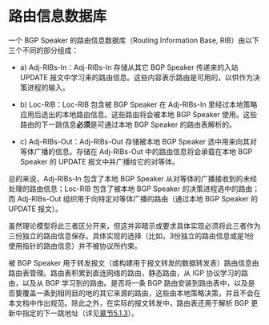 # 路由信息数据库

一个 BGP Speaker 的路由信息数据库（Routing Information Base, RIB）由以下三个不同的部分组成：

* a) Adj-RIBs-In：Adj-RIBs-In 存储从其它 BGP Speaker 传递来的入站 UPDATE 报文中学习来的路由信息。这些内容表示路由是可用的，以供作为决策进程的输入。

* b) Loc-RIB：Loc-RIB 包含被 BGP Speaker 在 Adj-RIBs-In 里经过本地策略应用后选出的本地路由信息。这些路由将会被本地 BGP Speaker 使用。这些路由的下一跳信息**必须**是可通过本地 BGP Speaker 的路由表解析的。

* c) Adj-RIBs-Out：Adj-RIBs-Out 存储被本地 BGP Speaker 选中用来向其对等体广播的信息。存储在 Adj-RIBs-Out 中的路由信息将会承载在本地 BGP Speaker 的 UPDATE 报文中并广播给它的对等体。

总的来说，Adj-RIBs-In 包含了本地 BGP Speaker 从对等体的广播接收到的未经处理的路由信息；Loc-RIB 包含了被本地 BGP Speaker 的决策进程选中的路由；而 Adj-RIBs-Out 组织用于向特定对等体广播的路由（通过本地 BGP Speaker 的 UPDATE 报文）。

虽然理论模型将此三者区分开来，但这并非暗示或要求具体实现必须将此三者作为三份独立的路由信息保存。具体实现的选择（比如，3份独立的路由信息或是1份使用指针的路由信息）并不被协议所约束。

被 BGP Speaker 用于转发报文（或构建用于报文转发的数据转发表）路由信息由路由表管理。路由表积累到直连网络的路由，静态路由，从 IGP 协议学习的路由，以及从 BGP 学习到的路由。是否将一条 BGP 路由安装到路由表中，以及是否要覆盖一条到相同目的地的其它来源的路由，这些由本地策略决策，并且不会在本文档中作出规范。除此之外，在实际的报文转发中，路由表还用于解析 BGP 更新中指定的下一跳地址（详见[章节5.1.3](../Section05/5.1/5.1.3.md)）。
